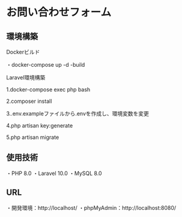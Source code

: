 # お問い合わせフォーム
## 環境構築
Dockerビルド

・docker-compose up -d -build

Laravel環境構築

 1.docker-compose exec php bash

 2.composer install

 3..env.exampleファイルから.envを作成し、環境変数を変更

 4.php artisan key:generate
 
 5.php artisan migrate
## 使用技術
・PHP 8.0
・Laravel 10.0
・MySQL 8.0
## URL
・開発環境：http://localhost/
・phpMyAdmin：http://localhost:8080/